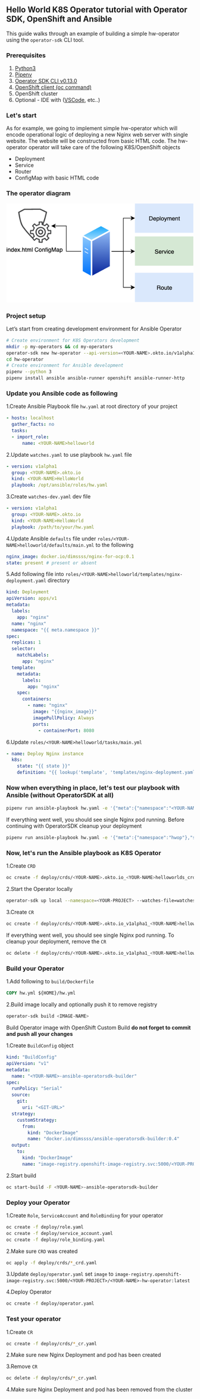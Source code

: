 ## Hello World K8S Operator tutorial with Operator SDK, OpenShift and Ansible

This guide walks through an example of building a simple hw-operator using the `operator-sdk` CLI tool.

### Prerequisites 
1. [Python3](https://www.python.org/)
2. [Pipenv](https://pipenv.pypa.io/en/latest/#install-pipenv-today) 
3. [Operator SDK CLI v0.13.0](https://github.com/operator-framework/operator-sdk/releases/tag/v0.13.0)
4. [OpenShift client (oc command)](https://mirror.openshift.com/pub/openshift-v4/clients/ocp/latest/)
5. OpenShift cluster
6. Optional - IDE with ([VSCode](https://code.visualstudio.com/download), etc..)


### Let's start

As for example, we going to implement simple hw-operator which will encode operational logic of deploying a new Nginx web server with single website. The website will be constructed from basic HTML code.
The hw-operator operator will take care of the following K8S/OpenShift objects
* Deployment
* Service
* Router
* ConfigMap with basic HTML code

### The operator diagram

![diagram](hw-operator-diagram.png)

### Project setup 
Let’s start from creating development environment for Ansible Operator 

```bash
# Create environment for K8S Operators development
mkdir -p my-operators && cd my-operators
operator-sdk new hw-operator --api-version=<YOUR-NAME>.okto.io/v1alpha1 --kind=<YOUR-NAME>HelloWorld --type=ansible
cd hw-operator
# Create environment for Ansible development 
pipenv --python 3
pipenv install ansible ansible-runner openshift ansible-runner-http
```

### Update you Ansible code as following 

1.Create Ansible Playbook file `hw.yaml` at root directory of your project
```yaml
- hosts: localhost
  gather_facts: no
  tasks:
  - import_role:
      name: <YOUR-NAME>helloworld
```

2.Update `watches.yaml` to use playbook `hw.yaml` file
```yaml
- version: v1alpha1
  group: <YOUR-NAME>.okto.io
  kind: <YOUR-NAME>HelloWorld
  playbook: /opt/ansible/roles/hw.yaml
``` 

3.Create `watches-dev.yaml` dev file
```yaml
- version: v1alpha1
  group: <YOUR-NAME>.okto.io
  kind: <YOUR-NAME>HelloWorld
  playbook: /path/to/your/hw.yaml
```

4.Update Ansible `defaults` file under `roles/<YOUR-NAME>helloworld/defaults/main.yml` to the following
```yaml
nginx_image: docker.io/dimssss/nginx-for-ocp:0.1
state: present # present or absent
``` 

5.Add following file into `roles/<YOUR-NAME>helloworld/templates/nginx-deployment.yaml` directory
```yaml
kind: Deployment
apiVersion: apps/v1
metadata:
  labels:
    app: "nginx"
  name: "nginx"
  namespace: "{{ meta.namespace }}"
spec:
  replicas: 1
  selector:
    matchLabels:
      app: "nginx"
  template:
    metadata:
      labels:
        app: "nginx"
    spec:
      containers:
        - name: "nginx"
          image: "{{nginx_image}}"
          imagePullPolicy: Always
          ports:
            - containerPort: 8080
```

6.Update `roles/<YOUR-NAME>helloworld/tasks/main.yml`
```yaml
- name: Deploy Nginx instance
  k8s:
    state: "{{ state }}"
    definition: "{{ lookup('template', 'templates/nginx-deployment.yaml') }}"
```

### Now when everything in place, let's test our playbook with Ansible (without OperatorSDK at all)
```bash
pipenv run ansible-playbook hw.yaml -e '{"meta":{"namespace":"<YOUR-NAMESPACE>"}}'
```
If everything went well, you should see single Nginx pod running. 
Before continuing with OperatorSDK cleanup your deployment
```bash
pipenv run ansible-playbook hw.yaml -e '{"meta":{"namespace":"hwop"},"state":"absent"}'
```
 
### Now, let's run the Ansible playbook as K8S Operator

1.Create `CRD`
```bash
oc create -f deploy/crds/<YOUR-NAME>.okto.io_<YOUR-NAME>helloworlds_crd.yaml
```
2.Start the Operator locally
```bash
operator-sdk up local --namespace=<YOUR-PROJECT> --watches-file=watches-dev.yaml
```
3.Create `CR`
```bash
oc create -f deploy/crds/<YOUR-NAME>.okto.io_v1alpha1_<YOUR-NAME>helloworld_cr.yaml
```

If everything went well, you should see single Nginx pod running. 
To cleanup your deployment, remove the `CR`
```bash
oc delete -f deploy/crds/<YOUR-NAME>.okto.io_v1alpha1_<YOUR-NAME>helloworld_cr.yaml
```

### Build your Operator 
1.Add following to `build/Dockerfile` 
```dockerfile
COPY hw.yml ${HOME}/hw.yml
``` 
2.Build image locally and optionally push it to remove registry 
```bash
operator-sdk build <IMAGE-NAME>
```

Build Operator image with OpenShift Custom Build **do not forget to commit and push all your changes** 

1.Create `BuildConfig` object  
```yaml
kind: "BuildConfig"
apiVersion: "v1"
metadata:
  name: "<YOUR-NAME>-ansible-operatorsdk-builder"
spec:
  runPolicy: "Serial"
  source:
    git:
      uri: "<GIT-URL>"
  strategy:
    customStrategy:
      from:
        kind: "DockerImage"
        name: "docker.io/dimssss/ansible-operatorsdk-builder:0.4"
  output:
    to:
      kind: "DockerImage"
      name: "image-registry.openshift-image-registry.svc:5000/<YOUR-PROJECT>/<YOUR-NAME>-hw-operator:latest"
```
2.Start build 
```bash
oc start-build -F <YOUR-NAME>-ansible-operatorsdk-builder
```

### Deploy your Operator 
1.Create `Role`, `ServiceAccount` and `RoleBinding` for your operator 
```bash
oc create -f deploy/role.yaml
oc create -f deploy/service_account.yaml
oc create -f deploy/role_binding.yaml
```
2.Make sure `CRD` was created 
```bash
oc apply -f deploy/crds/*_crd.yaml
``` 
3.Update `deploy/operator.yaml` set `image` to  `image-registry.openshift-image-registry.svc:5000/<YOUR-PROJECT>/<YOUR-NAME>-hw-operator:latest`

4.Deploy Operator 
```bash
oc create -f deploy/operator.yaml
```

### Test your operator 
1.Create `CR`
```bash
oc create -f deploy/crds/*_cr.yaml
```
2.Make sure new Nginx Deployment and pod has been created

3.Remove `CR`
```bash
oc delete -f deploy/crds/*_cr.yaml
```  

4.Make sure Nginx Deployment and pod has been removed from the cluster

